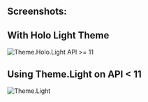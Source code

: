 Screenshots:
------------

With Holo Light Theme
---------------------

![Theme.Holo.Light API >= 11](https://github.com/DushyanthMaguluru/sticky_sectioned_list_headers/raw/master/screenshots/1.png)

Using Theme.Light on API < 11
-----------------------------

![Theme.Light](https://github.com/DushyanthMaguluru/sticky_sectioned_list_headers/raw/master/screenshots/2.png)

